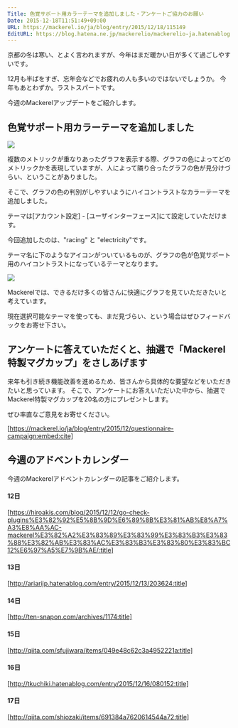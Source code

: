 ```yaml
---
Title: 色覚サポート用カラーテーマを追加しました・アンケートご協力のお願い
Date: 2015-12-18T11:51:49+09:00
URL: https://mackerel.io/ja/blog/entry/2015/12/18/115149
EditURL: https://blog.hatena.ne.jp/mackerelio/mackerelio-ja.hatenablog.mackerel.io/atom/entry/6653586347148892529
---
```


京都の冬は寒い、とよく言われますが、今年はまだ暖かい日が多くて過ごしやすいです。

12月も半ばをすぎ、忘年会などでお疲れの人も多いのではないでしょうか。
今年もあとわずか。ラストスパートです。

今週のMackerelアップデートをご紹介します。

## 色覚サポート用カラーテーマを追加しました

![](https://cdn-ak.f.st-hatena.com/images/fotolife/m/mackerelio/20151217/20151217165227.png)

複数のメトリックが重なりあったグラフを表示する際、グラフの色によってどのメトリックかを表現していますが、人によって隣り合ったグラフの色が見分けづらい、ということがありました。

そこで、グラフの色の判別がしやすいようにハイコントラストなカラーテーマを追加しました。

テーマは[アカウント設定] - [ユーザインターフェース]にて設定していただけます。

今回追加したのは、"racing" と "electricity"です。

テーマ名に下のようなアイコンがついているものが、グラフの色が色覚サポート用のハイコントラストになっているテーマとなります。

![](https://cdn-ak.f.st-hatena.com/images/fotolife/m/mackerelio/20151217/20151217164947.jpg)

Mackerelでは、できるだけ多くの皆さんに快適にグラフを見ていただきたいと考えています。

現在選択可能なテーマを使っても、まだ見づらい、という場合はぜひフィードバックをお寄せ下さい。

## アンケートに答えていただくと、抽選で「Mackerel特製マグカップ」をさしあげます

来年も引き続き機能改善を進めるため、皆さんから具体的な要望などをいただきたいと思っています。
そこで、アンケートにお答えいただいた中から、抽選でMackerel特製マグカップを20名の方にプレゼントします。

ぜひ率直なご意見をお寄せください。

[https://mackerel.io/ja/blog/entry/2015/12/questionnaire-campaign:embed:cite]


## 今週のアドベントカレンダー

今週のMackerelアドベントカレンダーの記事をご紹介します。

#### 12日

[https://hiroakis.com/blog/2015/12/12/go-check-plugins%E3%82%92%E5%8B%9D%E6%89%8B%E3%81%AB%E8%A7%A3%E8%AA%AC-mackerel%E3%82%A2%E3%83%89%E3%83%99%E3%83%B3%E3%83%88%E3%82%AB%E3%83%AC%E3%83%B3%E3%83%80%E3%83%BC12%E6%97%A5%E7%9B%AE/:title]

#### 13日

[http://ariarijp.hatenablog.com/entry/2015/12/13/203624:title]

#### 14日

[http://ten-snapon.com/archives/1174:title]

#### 15日

[http://qiita.com/sfujiwara/items/049e48c62c3a4952221a:title]

#### 16日

[http://tkuchiki.hatenablog.com/entry/2015/12/16/080152:title]

#### 17日

[http://qiita.com/shiozaki/items/691384a7620614544a72:title]

